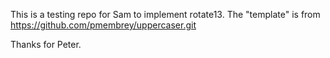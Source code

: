 This is a testing repo for Sam to implement rotate13.
The "template" is from https://github.com/pmembrey/uppercaser.git

Thanks for Peter.
